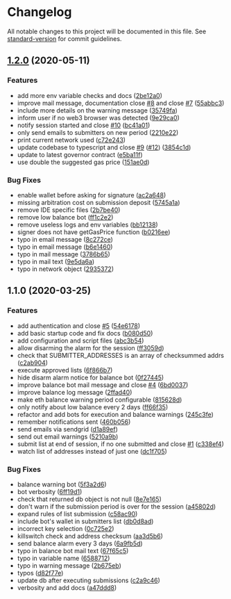 # Changelog

All notable changes to this project will be documented in this file. See [standard-version](https://github.com/conventional-changelog/standard-version) for commit guidelines.

## [1.2.0](https://github.com/kleros/corobot/compare/v1.1.0...v1.2.0) (2020-05-11)


### Features

* add more env variable checks and docs ([2be12a0](https://github.com/kleros/corobot/commit/2be12a0688d49b463416e3961d4df7a07960fd4c))
* improve mail message, documentation close [#8](https://github.com/kleros/corobot/issues/8) and close [#7](https://github.com/kleros/corobot/issues/7) ([55abbc3](https://github.com/kleros/corobot/commit/55abbc3b3493796b62f4c5239b5863ba66231f44))
* include more details on the warning message ([35749fa](https://github.com/kleros/corobot/commit/35749fa809a28b3aa22bddd461634056a7c5e717))
* inform user if no web3 browser was detected ([9e29ca0](https://github.com/kleros/corobot/commit/9e29ca0d5b1c5bd2cd08812976158cf8cce77c4c))
* notify session started and close [#10](https://github.com/kleros/corobot/issues/10) ([bc41a01](https://github.com/kleros/corobot/commit/bc41a0158af62fb5ec3dc83f1b36f5c0fb13f875))
* only send emails to submitters on new period ([2210e22](https://github.com/kleros/corobot/commit/2210e22689d218870716b6e69d22b131dbcd6b66))
* print current network used ([c72e243](https://github.com/kleros/corobot/commit/c72e243a3ffc3bf33dff3e4fbbb3f0699ecff15d))
* update codebase to typescript and close [#9](https://github.com/kleros/corobot/issues/9) ([#12](https://github.com/kleros/corobot/issues/12)) ([3854c1d](https://github.com/kleros/corobot/commit/3854c1da80db7472a840206211e1222319e29f9b))
* update to latest governor contract ([e5ba11f](https://github.com/kleros/corobot/commit/e5ba11f6fff04fe61e993628f75ef4b5ea2f4628))
* use double the suggested gas price ([151ae0d](https://github.com/kleros/corobot/commit/151ae0d0c145a63ccf9d8c729c4b316defb31d5f))


### Bug Fixes

* enable wallet before asking for signature ([ac2a648](https://github.com/kleros/corobot/commit/ac2a648b0f90a24a02e12477febc2a591dbfe954))
* missing arbitration cost on submission deposit ([5745a1a](https://github.com/kleros/corobot/commit/5745a1a2b096c96cb0ceebc6f5e01de9d77a3694))
* remove IDE specific files ([2b7be40](https://github.com/kleros/corobot/commit/2b7be4014f23f48b99ea25f180f446711f83e68e))
* remove low balance bot ([ff1c2e2](https://github.com/kleros/corobot/commit/ff1c2e289b8ead4a79dc10fd5f590283032655c2))
* remove useless logs and env variables ([bb12138](https://github.com/kleros/corobot/commit/bb12138c600cfe4b404ba26af448a33433438a44))
* signer does not have getGasPrice function ([b0216ee](https://github.com/kleros/corobot/commit/b0216eec9a877f7f3d02271085a41dee31cac596))
* typo in email message ([8c272ce](https://github.com/kleros/corobot/commit/8c272ce89377c14294548a060df45d74afe5d2ca))
* typo in email message ([b6e1460](https://github.com/kleros/corobot/commit/b6e14605d4b5d0adc8436fd65d19a7a1145eb995))
* typo in mail message ([3786b65](https://github.com/kleros/corobot/commit/3786b6596f69d6cf0e2ecdd865e9e45d8e2e63ec))
* typo in mail text ([9e5da6a](https://github.com/kleros/corobot/commit/9e5da6a5f361a382d0c7285da184bf3f34df3e75))
* typo in network object ([2935372](https://github.com/kleros/corobot/commit/2935372607dbcba971e85731c924c19737b57eb7))

## 1.1.0 (2020-03-25)


### Features

* add authentication and close [#5](https://github.com/kleros/governor-bot/issues/5) ([54e6178](https://github.com/kleros/governor-bot/commit/54e6178a981f2df57f0c9d45715fd0ebed0fa1a3))
* add basic startup code and fix docs ([b080d50](https://github.com/kleros/governor-bot/commit/b080d502131b4d56ac3e90c1d6a45b11ea704552))
* add configuration and script files ([abc3b54](https://github.com/kleros/governor-bot/commit/abc3b54786bacf33bfaf40e6fc9e166e5747ac64))
* allow disarming the alarm for the session ([ff3059d](https://github.com/kleros/governor-bot/commit/ff3059d8e3fc0c5ec92050a4b8b68c4ede4086d4))
* check that SUBMITTER_ADDRESSES is an array of checksummed addrs ([c2ab904](https://github.com/kleros/governor-bot/commit/c2ab9042d0ce624bffb553f1cc71aa71902394a4))
* execute approved lists ([6f866b7](https://github.com/kleros/governor-bot/commit/6f866b74a70551abedd3a1bb468c13eeecf13531))
* hide disarm alarm notice for balance bot ([0f27445](https://github.com/kleros/governor-bot/commit/0f27445a5b35e2ec8c43e6bf673dbd35b7e1a5a9))
* improve balance bot mail message and close [#4](https://github.com/kleros/governor-bot/issues/4) ([6bd0037](https://github.com/kleros/governor-bot/commit/6bd00377808ad8c3d618d17c04ccf91d5ee58798))
* improve balance log message ([2ffad40](https://github.com/kleros/governor-bot/commit/2ffad4008ba020cf3097ba1658f894aecac9552e))
* make eth balance warning period configurable ([815628d](https://github.com/kleros/governor-bot/commit/815628d368248850d676f39e94bd48ed8516b1fe))
* only notify about low balance every 2 days ([ff66f35](https://github.com/kleros/governor-bot/commit/ff66f3539853f98bf02066870461201ea110e13b))
* refactor and add bots for execution and balance warnings ([245c3fe](https://github.com/kleros/governor-bot/commit/245c3fee1211d3b90c0531bcffe0988459dc96d1))
* remember notifications sent ([460b056](https://github.com/kleros/governor-bot/commit/460b05684da4684b0938249a7cad16a81f2ba359))
* send emails via sendgrid ([d1a89ef](https://github.com/kleros/governor-bot/commit/d1a89ef38e5b545e253ae2c8b5efffbe9f21f0c5))
* send out email warnings ([5210a9b](https://github.com/kleros/governor-bot/commit/5210a9b203b3ff3af53c4ce7dee58dc30b1467c5))
* submit list at end of session, if no one submitted and close [#1](https://github.com/kleros/governor-bot/issues/1) ([c338ef4](https://github.com/kleros/governor-bot/commit/c338ef4719a8c4416ed8d291cb8c413d2b2e0868))
* watch list of addresses instead of just one ([dc1f705](https://github.com/kleros/governor-bot/commit/dc1f70544629fdabbdb526e17ead253b32cfe6a9))


### Bug Fixes

* balance warning bot ([5f3a2d6](https://github.com/kleros/governor-bot/commit/5f3a2d62842746f14f77cbd63cc81415f4538fdc))
* bot verbosity ([6ff19d1](https://github.com/kleros/governor-bot/commit/6ff19d1be66e09c603eba8a33dcd7a6c9f831a74))
* check that returned db object is not null ([8e7e165](https://github.com/kleros/governor-bot/commit/8e7e165a0606c95d188e37f0fc313317d0b6e637))
* don't warn if the submission period is over for the session ([a45802d](https://github.com/kleros/governor-bot/commit/a45802d3cad9874b4332ca827fe8a9153a0cc668))
* expand rules of list submission ([c58ac90](https://github.com/kleros/governor-bot/commit/c58ac90cbf0cf4872fc417f32bab2b3fe4fc8f6f))
* include bot's wallet in submitters list ([db0d8ad](https://github.com/kleros/governor-bot/commit/db0d8ada703d040deba389f402e82f2608e73558))
* incorrect key selection ([0c725e2](https://github.com/kleros/governor-bot/commit/0c725e28e3bb5984653f2f9a45afd547022f7c11))
* killswitch check and address checksum ([aa3d5b6](https://github.com/kleros/governor-bot/commit/aa3d5b647b15e6ac9cafd3b3c9c01612a9594ab4))
* send balance alarm every 3 days ([6a9fb5d](https://github.com/kleros/governor-bot/commit/6a9fb5d0f32626a9f60b5e19bc964a5de4368a43))
* typo in balance bot mail text ([67f65c5](https://github.com/kleros/governor-bot/commit/67f65c53862a60147db2e320e0ce1407ce55e1cf))
* typo in variable name ([6588712](https://github.com/kleros/governor-bot/commit/6588712043c7bc7b74d16a4c3785f826330c61ac))
* typo in warning message ([2b675eb](https://github.com/kleros/governor-bot/commit/2b675ebfd9d90e0051e0d14dc0fe661b1977a307))
* typos ([d82f77e](https://github.com/kleros/governor-bot/commit/d82f77e610596015436b2ce69f1ed50cc22133e2))
* update db after executing submissions ([c2a9c46](https://github.com/kleros/governor-bot/commit/c2a9c46b159e709135f6b7ab9563b7e20292627b))
* verbosity and add docs ([a47ddd8](https://github.com/kleros/governor-bot/commit/a47ddd8b24ec19ddfd3bfb653c5ef71483f4e7d0))
